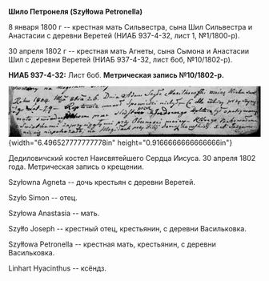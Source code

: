 **Шило Петронеля (Szyłłowa Petronella)**

8 января 1800 г -- крестная мать Сильвестра, сына Шил Сильвестра и
Анастасии с деревни Веретей (НИАБ 937-4-32, лист 1, №1/1800-р).

30 апреля 1802 г -- крестная мать Агнеты, сына Сымона и Анастасии Шил с
деревни Веретей (НИАБ 937-4-32, лист 6об, №10/1802-р).

**НИАБ 937-4-32:** Лист 6об. **Метрическая запись №10/1802-р.**

![](./media/7045e953a6b1ea64b7b9a640f319cdab3a6e3a81.png){width="6.496527777777778in"
height="0.9166666666666666in"}

Дедиловичский костел Наисвятейшего Сердца Иисуса. 30 апреля 1802 года.
Метрическая запись о крещении.

Szyłowna Agneta -- дочь крестьян с деревни Веретей.

Szyło Simon -- отец.

Szyłowa Anastasia -- мать.

Szyłło Joseph -- крестный отец, крестьянин, с деревни Васильковка.

Szyłłowa Petronella -- крестная мать, крестьянин, с деревни Васильковка.

Linhart Hyacinthus -- ксёндз.
